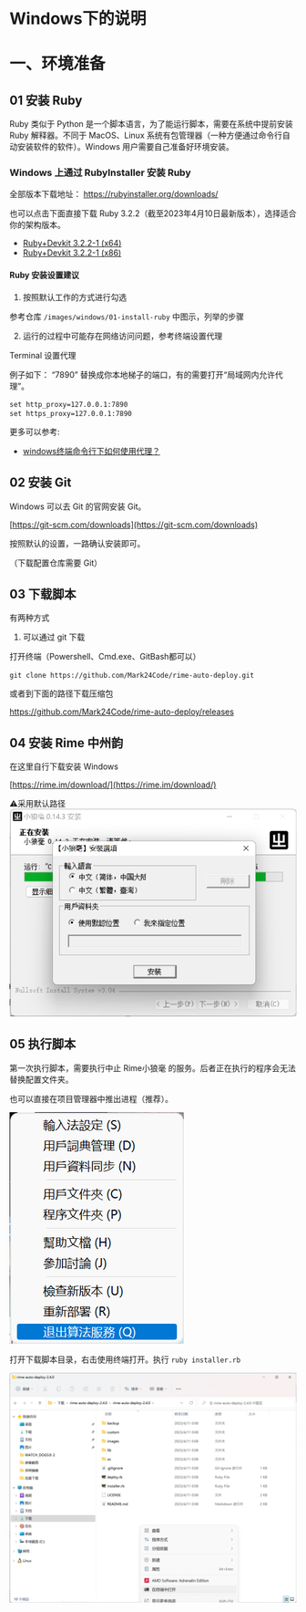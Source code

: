 

# Windows下的说明


# 一、环境准备

## 01 安装 Ruby

Ruby 类似于 Python 是一个脚本语言，为了能运行脚本，需要在系统中提前安装 Ruby 解释器。不同于 MacOS、Linux 系统有包管理器（一种方便通过命令行自动安装软件的软件）。Windows 用户需要自己准备好环境安装。

### Windows 上通过 RubyInstaller 安装 Ruby

全部版本下载地址： https://rubyinstaller.org/downloads/


也可以点击下面直接下载 Ruby 3.2.2（截至2023年4月10日最新版本），选择适合你的架构版本。

* [Ruby+Devkit 3.2.2-1 (x64) ](https://github.com/oneclick/rubyinstaller2/releases/download/RubyInstaller-3.2.2-1/rubyinstaller-devkit-3.2.2-1-x64.exe)
* [Ruby+Devkit 3.2.2-1 (x86) ](https://github.com/oneclick/rubyinstaller2/releases/download/RubyInstaller-3.2.2-1/rubyinstaller-devkit-3.2.2-1-x86.exe)


####  Ruby 安装设置建议

1. 按照默认工作的方式进行勾选

参考仓库 `/images/windows/01-install-ruby` 中图示，列举的步骤

2. 运行的过程中可能存在网络访问问题，参考终端设置代理

Terminal 设置代理

例子如下： “7890” 替换成你本地梯子的端口，有的需要打开“局域网内允许代理”。
```
set http_proxy=127.0.0.1:7890
set https_proxy=127.0.0.1:7890
```

更多可以参考: 

* [windows终端命令行下如何使用代理？ ](https://github.com/shadowsocks/shadowsocks-windows/issues/1489)



## 02 安装 Git

Windows 可以去 Git 的官网安装 Git。

[https://git-scm.com/downloads](https://git-scm.com/downloads)

按照默认的设置，一路确认安装即可。

（下载配置仓库需要 Git）

## 03 下载脚本

有两种方式

1. 可以通过 git 下载

打开终端（Powershell、Cmd.exe、GitBash都可以）

`git clone https://github.com/Mark24Code/rime-auto-deploy.git`

或者到下面的路径下载压缩包

https://github.com/Mark24Code/rime-auto-deploy/releases



## 04 安装 Rime 中州韵 

在这里自行下载安装 Windows

[https://rime.im/download/](https://rime.im/download/)


⚠️采用默认路径
![default-path](/images/windows/04-install-rime/step1-default-path.png)

## 05 执行脚本

第一次执行脚本，需要执行中止 Rime小狼毫 的服务。后者正在执行的程序会无法替换配置文件夹。

也可以直接在项目管理器中推出进程（推荐）。

![stop-service](/images/windows/05-run-script/step1-quit-servce.png)


打开下载脚本目录，右击使用终端打开。执行 `ruby installer.rb`

![run-script](/images/windows/05-run-script/step2-open-terminal.png)